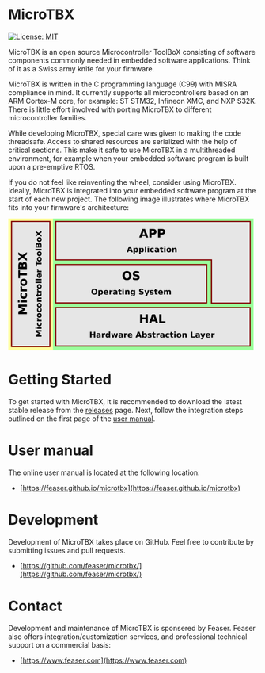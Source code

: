 # MicroTBX
[![License: MIT](https://img.shields.io/badge/License-MIT-yellow.svg)](https://opensource.org/licenses/MIT)

MicroTBX is an open source Microcontroller ToolBoX consisting of software components commonly needed in embedded software applications. Think of it as a Swiss army knife for your firmware.

MicroTBX is written in the C programming language (C99) with MISRA compliance in mind. It currently supports all microcontrollers based on an ARM Cortex-M core, for example: ST STM32, Infineon XMC, and NXP S32K. There is little effort involved with porting MicroTBX to different microcontroller families.

While developing MicroTBX, special care was given to making the code threadsafe. Access to shared resources are serialized with the help of critical sections. This make it safe to use MicroTBX in a multithreaded environment, for example when your embedded software program is built upon a pre-emptive RTOS.

If you do not feel like reinventing the wheel, consider using MicroTBX. Ideally, MicroTBX is integrated into your embedded software program at the start of each new project. The following image illustrates where MicroTBX fits into your firmware's architecture:

![alt text](docs/images/software_architecture.png "Software architecture with MicroTBX")

# Getting Started

To get started with MicroTBX, it is recommended to download the latest stable release from the [releases](https://github.com/feaser/microtbx/releases/) page. Next, follow the integration steps outlined on the first page of the [user manual](https://feaser.github.io/microtbx).

# User manual

The online user manual is located at the following location:

* [https://feaser.github.io/microtbx](https://feaser.github.io/microtbx)

# Development

Development of MicroTBX takes place on GitHub. Feel free to contribute by submitting issues and pull requests.

* [https://github.com/feaser/microtbx/](https://github.com/feaser/microtbx/)

# Contact

Development and maintenance of MicroTBX is sponsered by Feaser. Feaser also offers integration/customization services, and professional technical support on a commercial basis:

* [https://www.feaser.com](https://www.feaser.com)
